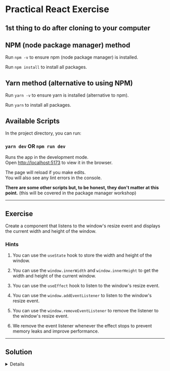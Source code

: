 # Practical React Exercise

## 1st thing to do after cloning to your computer

## NPM (node package manager) method

Run `npm -v` to ensure npm (node package manager) is installed.

Run `npm install` to install all packages.

## Yarn method (alternative to using NPM)

Run `yarn -v` to ensure yarn is installed (alternative to npm).

Run `yarn` to install all packages.

## Available Scripts

In the project directory, you can run:

### `yarn dev` OR `npm run dev`

Runs the app in the development mode.\
Open [http://localhost:5173](http://localhost:5173) to view it in the browser.

The page will reload if you make edits.\
You will also see any lint errors in the console.

**There are some other scripts but, to be honest, they don't matter at this point.** (this will be covered in the package manager workshop)

---

## Exercise

Create a component that listens to the window's resize event and displays the current width and height of the window.

### Hints

1.  You can use the `useState` hook to store the width and height of the window.

1.  You can use the `window.innerWidth` and `window.innerHeight` to get the width and height of the current window.

1.  You can use the `useEffect` hook to listen to the window's resize event.

1.  You can use the `window.addEventListener` to listen to the window's resize event.

1.  You can use the `window.removeEventListener` to remove the listener to the window's resize event.

1.  We remove the event listener whenever the effect stops to prevent memory leaks and improve performance.

---

## Solution

<details>

1. First, open the `App.tsx` component file and import the `useState` and `useEffect` hooks.

1. Inside the component, create a new state variable called `windowSize` using the `useState` hook. The initial value of this variable should be an object containing the current `width` and `height` of the window.

1. Next, create a new function called `handleResize`. This function should update the `windowSize` state variable with the current width and height of the window.

1. Use the `useEffect` hook to add an event listener for the `resize` event. When this event is triggered, call the `handleResize` function to update the `windowSize` state variable.

1. Finally, render the current width and height of the window in your component.

> Note that we pass an empty dependency array `[]` as the second argument to `useEffect`. This ensures that the effect only runs when the component is first created and not on every re-render.

```ts
import { useState, useEffect } from "react";
import "./App.css";

const App = () => {
    const [windowSize, setWindowSize] = useState({
        width: window.innerWidth,
        height: window.innerHeight,
    });

    const handleResize = () => {
        setWindowSize({
            width: window.innerWidth,
            height: window.innerHeight,
        });
    };

    useEffect(() => {
        window.addEventListener("resize", handleResize);
        return () => {
            window.removeEventListener("resize", handleResize);
        };
    }, []);

    return (
        <h1>
            {windowSize.width} x {windowSize.height}
        </h1>
    );
};

export default App;
```

</details>
